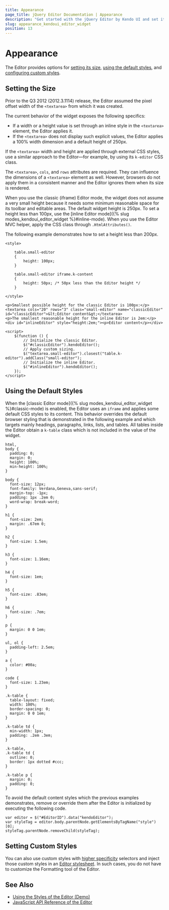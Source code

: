 ```yaml
---
title: Appearance
page_title: jQuery Editor Documentation | Appearance
description: "Get started with the jQuery Editor by Kendo UI and set its size and use the default content styles or implement custom styles."
slug: appearance_kendoui_editor_widget
position: 13
---
```


# Appearance

The Editor provides options for [setting its size](#setting-the-size), [using the default styles](#using-the-default-styles), and [configuring custom styles](#setting-custom-styles).

## Setting the Size

Prior to the Q3 2012 (2012.3.1114) release, the Editor assumed the pixel offset width of the `<textarea>` from which it was created.

The current behavior of the widget exposes the following specifics:
* If a width or a height value is set through an inline style in the `<textarea>` element, the Editor applies it.
* If the `<textarea>` does not display such explicit values, the Editor applies a 100% width dimension and a default height of 250px.

If the `<textarea>` width and height are applied through external CSS styles, use a similar approach to the Editor&mdash;for example, by using its `k-editor` CSS class.

The `<textarea>`, `cols`, and `rows` attributes are required. They can influence the dimensions of a `<textarea>` element as well. However, browsers do not apply them in a consistent manner and the Editor ignores them when its size is rendered.

When you use the classic (iframe) Editor mode, the widget does not assume a very small height because it needs some minimum reasonable space for its toolbar and editable areas. The default widget height is 250px. To set a height less than 100px, use the [inline Editor mode]({% slug modes_kendoui_editor_widget %}#inline-mode). When you use the Editor MVC helper, apply the CSS class through `.HtmlAttributes()`.

The following example demonstrates how to set a height less than 200px.

```dojo
<style>

    table.small-editor
    {
        height: 100px;
    }

    table.small-editor iframe.k-content
    {
        height: 50px; /* 50px less than the Editor height */
    }

</style>

<p>Smallest possible height for the classic Editor is 100px:</p>
<textarea cols="20" rows="3" class="small-editor" name="classicEditor" id="classicEditor">&lt;Editor content&gt;</textarea>
<p>The smallest reasonable height for the inline Editor is 2em:</p>
<div id="inlineEditor" style="height:2em;"><p>Editor content</p></div>

<script>
    $(function () {
        // Initialize the classic Editor.
        $("#classicEditor").kendoEditor();
        // Apply custom sizing.
        $("textarea.small-editor").closest("table.k-editor").addClass("small-editor");
        // Initialize the inline Editor.
        $("#inlineEditor").kendoEditor();
    });
</script>
```

## Using the Default Styles

When the [classic Editor mode]({% slug modes_kendoui_editor_widget %}#classic-mode) is enabled, the Editor uses an `iframe` and applies some default CSS styles to its content. This behavior overrides the default browser styling that is demonstrated in the following example and which targets mainly headings, paragraphs, links, lists, and tables. All tables inside the Editor obtain a `k-table` class which is not included in the value of the widget.

    html,
    body {
      padding: 0;
      margin: 0;
      height: 100%;
      min-height: 100%;
    }

    body {
      font-size: 12px;
      font-family: Verdana,Geneva,sans-serif;
      margin-top: -1px;
      padding: 1px .2em 0;
      word-wrap: break-word;
    }

    h1 {
      font-size: 2em;
      margin: .67em 0;
    }

    h2 {
      font-size: 1.5em;
    }

    h3 {
      font-size: 1.16em;
    }

    h4 {
      font-size: 1em;
    }

    h5 {
      font-size: .83em;
    }

    h6 {
      font-size: .7em;
    }

    p {
      margin: 0 0 1em;
    }

    ul, ol {
      padding-left: 2.5em;
    }

    a {
      color: #00a;
    }

    code {
      font-size: 1.23em;
    }

    .k-table {
      table-layout: fixed;
      width: 100%;
      border-spacing: 0;
      margin: 0 0 1em;
    }

    .k-table td {
      min-width: 1px;
      padding: .2em .3em;
    }

    .k-table,
    .k-table td {
      outline: 0;
      border: 1px dotted #ccc;
    }

    .k-table p {
      margin: 0;
      padding: 0;
    }

To avoid the default content styles which the previous examples demonstrates, remove or override them after the Editor is initialized by executing the following code.

    var editor = $("#EditorID").data("kendoEditor");
    var styleTag = editor.body.parentNode.getElementsByTagName("style")[0];
    styleTag.parentNode.removeChild(styleTag);

## Setting Custom Styles

You can also use custom styles with [higher specificity](https://developer.mozilla.org/en-US/docs/Web/CSS/Specificity) selectors and inject those custom styles in an [Editor stylesheet](https://demos.telerik.com/kendo-ui/editor/styles). In such cases, you do not have to customize the Formatting tool of the Editor.

## See Also

* [Using the Styles of the Editor (Demo)](https://demos.telerik.com/kendo-ui/editor/styles)
* [JavaScript API Reference of the Editor](/api/javascript/ui/editor)
